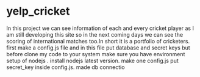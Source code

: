 # yelp_cricket
In this project we can see information of each and every cricket player as I am still developing this site so in the next coming days we can see the scoring of international matches too.In short it is a portfolio of cricketers.
first make a config.js file and in this file put database and secret keys
but before clone my code to your system make sure you have environment setup of nodejs . 
install nodejs latest version.
make one config.js
put secret_key inside config.js.
made db connectio